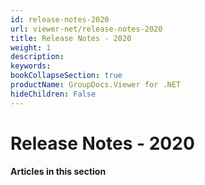 ```yaml
---
id: release-notes-2020
url: viewer-net/release-notes-2020
title: Release Notes - 2020
weight: 1
description: 
keywords: 
bookCollapseSection: true
productName: GroupDocs.Viewer for .NET
hideChildren: False
---
```


# Release Notes - 2020

#### Articles in this section
